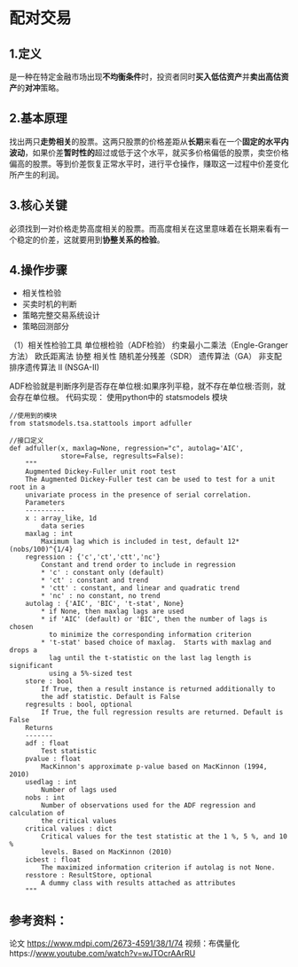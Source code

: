 # 配对交易
## 1.定义
是一种在特定金融市场出现**不均衡条件**时，投资者同时**买入低估资产**并**卖出高估资产**的**对冲**策略。

## 2.基本原理
找出两只**走势相关**的股票。这两只股票的价格差距从**长期**来看在一个**固定的水平内波动**，如果价差**暂时性的**超过或低于这个水平，就买多价格偏低的股票，卖空价格偏高的股票。等到价差恢复正常水平时，进行平仓操作，赚取这一过程中价差变化所产生的利润。

## 3.核心关键
必须找到一对价格走势高度相关的股票。而高度相关在这里意味着在长期来看有一个稳定的价差，这就要用到**协整关系的检验**。

## 4.操作步骤
- 相关性检验
- 买卖时机的判断
- 策略完整交易系统设计
- 策略回测部分

（1）相关性检验工具
单位根检验（ADF检验）
约束最小二乘法（Engle-Granger方法）
欧氏距离法
协整
相关性
随机差分残差（SDR）
遗传算法（GA）
非支配排序遗传算法 II (NSGA-II)

ADF检验就是判断序列是否存在单位根:如果序列平稳，就不存在单位根:否则，就会存在单位根。
代码实现：
使用python中的 statsmodels 模块
```
//使用到的模块
from statsmodels.tsa.stattools import adfuller

//接口定义
def adfuller(x, maxlag=None, regression="c", autolag='AIC',
             store=False, regresults=False):
    """
    Augmented Dickey-Fuller unit root test
    The Augmented Dickey-Fuller test can be used to test for a unit root in a
    univariate process in the presence of serial correlation.
    Parameters
    ----------
    x : array_like, 1d
        data series
    maxlag : int
        Maximum lag which is included in test, default 12*(nobs/100)^{1/4}
    regression : {'c','ct','ctt','nc'}
        Constant and trend order to include in regression
        * 'c' : constant only (default)
        * 'ct' : constant and trend
        * 'ctt' : constant, and linear and quadratic trend
        * 'nc' : no constant, no trend
    autolag : {'AIC', 'BIC', 't-stat', None}
        * if None, then maxlag lags are used
        * if 'AIC' (default) or 'BIC', then the number of lags is chosen
          to minimize the corresponding information criterion
        * 't-stat' based choice of maxlag.  Starts with maxlag and drops a
          lag until the t-statistic on the last lag length is significant
          using a 5%-sized test
    store : bool
        If True, then a result instance is returned additionally to
        the adf statistic. Default is False
    regresults : bool, optional
        If True, the full regression results are returned. Default is False
    Returns
    -------
    adf : float
        Test statistic
    pvalue : float
        MacKinnon's approximate p-value based on MacKinnon (1994, 2010)
    usedlag : int
        Number of lags used
    nobs : int
        Number of observations used for the ADF regression and calculation of
        the critical values
    critical values : dict
        Critical values for the test statistic at the 1 %, 5 %, and 10 %
        levels. Based on MacKinnon (2010)
    icbest : float
        The maximized information criterion if autolag is not None.
    resstore : ResultStore, optional
        A dummy class with results attached as attributes
    """
```


## 参考资料：
论文 https://www.mdpi.com/2673-4591/38/1/74
视频：布偶量化https://www.youtube.com/watch?v=wJTOcrAArRU 
